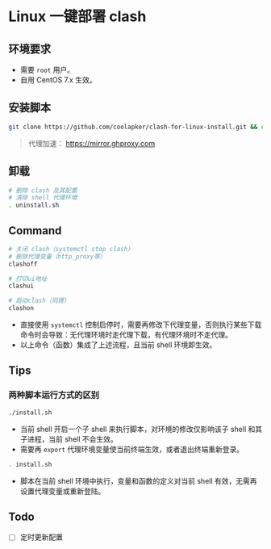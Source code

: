
# Linux 一键部署 clash
## 环境要求
- 需要 `root` 用户。
- 自用 CentOS 7.x 生效。
## 安装脚本
```bash
git clone https://github.com/coolapker/clash-for-linux-install.git && cd clash-for-linux-install && . install.sh
```
> 代理加速： https://mirror.ghproxy.com
## 卸载
```bash
# 删除 clash 及其配置
# 清除 shell 代理环境
. uninstall.sh
```

## Command
```bash
# 关闭 clash（systemctl stop clash）
# 删除代理变量（http_proxy等）
clashoff

# 打印ui地址
clashui

# 启动clash（同理）
clashon
```

- 直接使用 `systemctl` 控制启停时，需要再修改下代理变量，否则执行某些下载命令时会导致：无代理环境时走代理下载，有代理环境时不走代理。
- 以上命令（函数）集成了上述流程，且当前 shell 环境即生效。
## Tips
### 两种脚本运行方式的区别

```bash
./install.sh
```
- 当前 shell 开启一个子 shell 来执行脚本，对环境的修改仅影响该子 shell 和其子进程，当前 shell 不会生效。
- 需要再 `export` 代理环境变量使当前终端生效，或者退出终端重新登录。

```bash
. install.sh
```
- 脚本在当前 shell 环境中执行，变量和函数的定义对当前 shell 有效，无需再设置代理变量或重新登陆。

## Todo
- [ ] 定时更新配置


  

